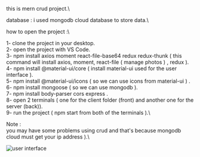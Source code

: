 this is mern crud project.\

database : i used mongodb cloud database to store data.\

how to open the project :\

1- clone the project in your desktop.\
2- open the project with VS Code.\
3- npm install axios moment react-file-base64 redux redux-thunk ( this command will install axios, moment, react-file ( manage photos ) , redux ).\
4- npm install @material-ui/core ( install material-ui used for the user interface ).\
5- npm install @material-ui/icons ( so we can use icons from material-ui ) .\
6- npm install mongoose ( so we can use mongodb ).\
7- npm install body-parser cors express .\
8- open 2 terminals ( one for the client folder (front) and another one for the server (back)).\
9- run the project ( npm start from both of the terminals ).\

Note :\
you may have some problems using crud and that's because mongodb cloud must get your ip address ).\

![user interface](https://user-images.githubusercontent.com/49190228/110955976-72b1b700-834a-11eb-856c-5db13f78c6d0.PNG)

